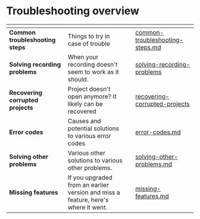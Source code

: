 # Troubleshooting overview

<table data-view="cards"><thead><tr><th></th><th></th><th></th><th data-hidden data-card-target data-type="content-ref"></th></tr></thead><tbody><tr><td><strong>Common troubleshooting steps</strong></td><td>Things to try in case of trouble</td><td></td><td><a href="common-troubleshooting-steps.md">common-troubleshooting-steps.md</a></td></tr><tr><td><strong>Solving recording problems</strong></td><td>When your recording doesn't seem to work as it should.</td><td></td><td><a href="solving-recording-problems/">solving-recording-problems</a></td></tr><tr><td><strong>Recovering corrupted projects</strong></td><td>Project doesn't open anymore? It likely can be recovered</td><td></td><td><a href="recovering-corrupted-projects/">recovering-corrupted-projects</a></td></tr><tr><td><strong>Error codes</strong></td><td>Causes and potential solutions to various error codes</td><td></td><td><a href="error-codes.md">error-codes.md</a></td></tr><tr><td><strong>Solving other problems</strong></td><td>Various other solutions to various other problems.</td><td></td><td><a href="solving-other-problems.md">solving-other-problems.md</a></td></tr><tr><td><strong>Missing features</strong></td><td>If you upgraded from an earlier version and miss a feature, here's where it went.</td><td></td><td><a href="missing-features.md">missing-features.md</a></td></tr></tbody></table>
